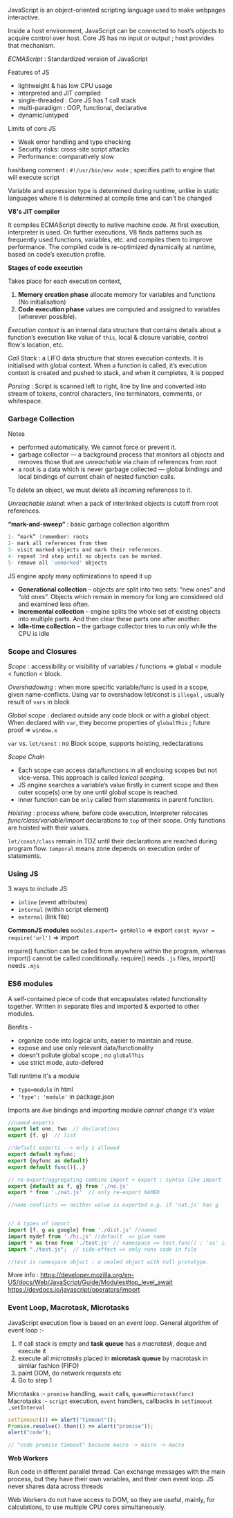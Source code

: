 JavaScript is an object-oriented scripting language used to make webpages interactive. 

Inside a host environment, JavaScript can be connected to host’s objects to acquire control over host. Core JS has no input or output ; host provides that mechanism.

_ECMAScript_ : Standardized version of JavaScript 

Features of JS
 - lightweight & has low CPU usage
 - interpreted and JIT compiled
 - single-threaded : Core JS has 1 call stack
 - multi-paradigm : OOP, functional, declarative
 - dynamic/untyped

Limits of core JS
 - Weak error handling and type checking
 - Security risks: cross-site script attacks
 - Performance: comparatively slow

hashbang comment : `#!/usr/bin/env node` ; specifies path to engine that will execute script

Variable and expression type is determined during runtime, unlike in static languages where it is determined at compile time and can’t be changed


__V8's JIT compiler__

It compiles ECMAScript directly to native machine code.
At first execution, interpreter is used. On further executions, V8 finds patterns such as frequently used functions, variables, etc. and compiles them to improve performance. The compiled code is re-optimized dynamically at runtime, based on code’s execution profile.


__Stages of code execution__

Takes place for each execution context,

 1. **Memory creation phase** allocate memory for variables and functions (No initialisation)
 2. **Code execution phase** values are computed and assigned to variables (wherever possible). 

_Execution context_ is an internal data structure that contains details about a function’s execution like value of `this`, local & closure variable, control flow's location, etc.

_Call Stack_ : a LIFO data structure that stores execution contexts. It is initialised with global context. When a function is called, it’s execution context is created and pushed to stack, and when it completes, it is popped

_Parsing_ : Script is scanned left to right, line by line and converted into stream of tokens, control characters, line terminators, comments, or whitespace. 


### Garbage Collection

Notes
 - performed automatically. We cannot force or prevent it.
 - garbage collector — a background process that monitors all objects and removes those that are _unreachable_ via chain of references from root
 - a root is a data which is never garbage collected — global bindings and local bindings of current chain of nested function calls.

To delete an object, we must delete all _incoming_ references to it. 

_Unreachable island_: when a pack of interlinked objects is cutoff from root references.

**“mark-and-sweep”** : basic garbage collection algorithm

```go
1- “mark” (remember) roots
2- mark all references from them
3- visit marked objects and mark their references. 
4- repeat 3rd step until no objects can be marked.
5- remove all 'unmarked' objects
```

JS engine apply many optimizations to speed it up

 - **Generational collection** – objects are split into two sets: “new ones” and “old ones”. Objects which remain in memory for long are considered old and examined less often.
 - **Incremental collection** – engine splits the whole set of existing objects into multiple parts. And then clear these parts one after another.
 - **Idle-time collection** – the garbage collector tries to run only while the CPU is idle


### Scope and Closures

_Scope_ : accessibility or visibility of variables / functions ⇒ global < module < function < block.

_Overshadowing_ : when more specific variable/func is used in a scope, given name-conflicts. Using var to overshadow let/const is `illegal` , usually result of `vars` in block

_Global scope_ : declared outside any code block or with a global object. When declared with `var`, they become properties of `globalThis` ; future proof => `window.x`


`var` vs. `let/const` : no Block scope, supports hoisting, redeclarations

_Scope Chain_ 
  - Each scope can access data/functions in all enclosing scopes but not vice-versa. This approach is called *lexical scoping*. 
  - JS engine searches a variable’s value firstly in current scope and then outer scope(s) one by one until global scope is reached.
  - inner function can be `only` called from statements in parent function.

_Hoisting_ : process where, before code execution, interpreter relocates _func/class/variable/import_ declarations to `top` of their scope. Only functions are hoisted with their values. 

`let/const/class` remain in TDZ until their declarations are reached during program flow. `temporal` means zone depends on execution order of statements.


### Using JS 

3 ways to include JS 
  - `inline` (event attributes) 
  - `internal` (within script element)
  - `external` (link file)


__CommonJS modules__
`modules.export= getHello` => export
`const myvar = require('url')` => import

require() function can be called from anywhere within the program, whereas import() cannot be called conditionally. require() needs `.js` files, import() needs `.mjs`


### ES6 modules

A self-contained piece of code that encapsulates related functionality together. Written in separate files and imported & exported to other modules. 

Benfits -
  - organize code into logical units, easier to maintain and reuse.
  - expose and use only relevant data/functionality
  - doesn't pollute global scope  ; no `globalThis`
  - use strict mode, auto-defered 

Tell runtime it's a module
  - `type=module` in html
  - `'type': 'module'` in package.json


Imports are _live_ bindings and importing module _cannot change it's value_


```js
//named exports
export let one, two  // declarations
export {f, g}  // list 

//default exports --> only 1 allowed
export default myfunc; 
export {myfunc as default} 
export default func(){..} 

// re-export/aggregating combine import + export ; syntax like import
export {default as f, g} from './no.js' 
export * from './nat.js'  // only re-export NAMED

//name-conflicts => neither value is exported e.g. if 'nat.js' has g


// 4 types of import
import {f, g as google} from './dist.js' //named 
import mydef from './hi.js' //default  => give name
import * as tree from './test.js' // namespace => test.func() ; 'as' is mandatory
import "./test.js";  // side-effect => only runs code in file

//test is namespace object ; a sealed object with null prototype. 
```

More info : https://developer.mozilla.org/en-US/docs/Web/JavaScript/Guide/Modules#top_level_await
https://devdocs.io/javascript/operators/import

### Event Loop, Macrotask, Microtasks

JavaScript execution flow is based on an *event loop*. General algorithm of event loop :- 
1. If call stack is empty and **task queue** has a *macrotask*, deque and execute it
2. execute all *microtasks* placed in **microtask queue** by macrotask in similar fashion (FIFO)
3. paint DOM, do network requests etc
4. Go to step 1

Microtasks :- `promise` handling, `await` calls, `queueMicrotask(func)` 
Macrotasks :- `script` execution, `event` handlers, callbacks in  `setTimeout ,setInterval`

```js
setTimeout(() => alert("timeout")); 
Promise.resolve().then(() => alert("promise"));
alert("code");

// "code promise timeout" because macro -> micro -> macro
```


**Web Workers**

Run code in different parallel thread. Can exchange messages with the main process, but they have their own variables, and their own event loop.  JS never shares data across threads

Web Workers do not have access to DOM, so they are useful, mainly, for calculations, to use multiple CPU cores simultaneously.